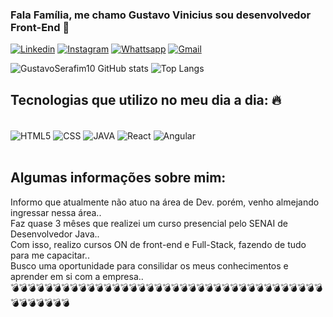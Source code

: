 ### Fala Família, me chamo Gustavo Vinicius sou desenvolvedor Front-End 👋

[![Linkedin](https://img.shields.io/badge/LinkedIn-0077B5?style=for-the-badge&logo=linkedin&logoColor=white)](https://www.linkedin.com/in/gustavo-vinicius-961594219/)
[![Instagram](https://img.shields.io/badge/Instagram-E4405F?style=for-the-badge&logo=instagram&logoColor=white)](https://www.instagram.com/gustavoviniciusnf/)
[![Whattsapp](https://img.shields.io/badge/WhatsApp-25D366?style=for-the-badge&logo=whatsapp&logoColor=white)](https://wa.me/qr/GZQDAND6CE4VL1)
[![Gmail](https://img.shields.io/badge/Gmail-D14836?style=for-the-badge&logo=gmail&logoColor=white)](https://mail.google.com/mail/gustavovinicius56@gmail.com)

![GustavoSerafim10 GitHub stats](https://github-readme-stats.vercel.app/api?username=GustavoSerafim10&show_icons=true&theme=onedark)
![Top Langs](https://github-readme-stats.vercel.app/api/top-langs/?username=GustavoSerafim10&layout=compact)

## Tecnologias que utilizo no meu dia a dia: 🔥

<div style="display: inline_block"><br/>
  <img align="center" alt="HTML5" src="https://img.shields.io/badge/HTML5-E34F26?style=for-the-badge&logo=html5&logoColor=white"/>
  <img align="center" alt="CSS" src="https://img.shields.io/badge/CSS3-1572B6?style=for-the-badge&logo=css3&logoColor=white"/>
  <img align="center" alt="JAVA" src="https://img.shields.io/badge/Java-ED8B00?style=for-the-badge&logo=openjdk&logoColor=white"/>
  <img align="center" alt="React" src="https://img.shields.io/badge/React-20232A?style=for-the-badge&logo=react&logoColor=61DAFB"/>
  <img align="center" alt="Angular" src="https://img.shields.io/badge/Angular-DD0031?style=for-the-badge&logo=angular&logoColor=white"/>
</div><br/>

## Algumas informações sobre mim:
Informo que atualmente não atuo na área de Dev. porém, venho almejando ingressar nessa área..<br/>
Faz quase 3 mêses que realizei um curso presencial pelo SENAI de Desenvolvedor Java.. <br/>
Com isso, realizo cursos ON de front-end e Full-Stack, fazendo de tudo para me capacitar.. <br/>
Busco uma oportunidade para consilidar os meus conhecimentos e aprender em si com a empresa.. <br/>
💣💣💣💣💣💣💣💣💣💣💣💣💣💣💣💣💣💣💣💣💣💣💣💣💣💣💣💣💣💣💣💣💣💣💣💣💣💣💣💣💣💣💣💣

